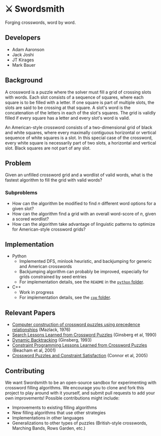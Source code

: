 # ⚔️ Swordsmith

Forging crosswords, word by word.

## Developers

- Adam Aaronson
- Jack Joshi
- JT Kirages
- Mark Bauer

## Background

A crossword is a puzzle where the solver must fill a grid of crossing slots with words. Each slot consists of a sequence of squares, where each square is to be filled with a letter. If one square is part of multiple slots, the slots are said to be crossing at that square. A slot's word is the concatenation of the letters in each of the slot's squares. The grid is validly filled if every square has a letter and every slot's word is valid.

An American-style crossword consists of a two-dimensional grid of black and white squares, where every maximally contiguous horizontal or vertical sequence of white squares is a slot. In this special case of the crossword, every white square is necessarily part of two slots, a horizontal and vertical slot. Black squares are not part of any slot.

## Problem

Given an unfilled crossword grid and a wordlist of valid words, what is the fastest algorithm to fill the grid with valid words?

### Subproblems

- How can the algorithm be modified to find *n* different word options for a given slot?
- How can the algorithm find a grid with an overall word-score of *n*, given a scored wordlist?
- How can the algorithm take advantage of linguistic patterns to optimize for American-style crossword grids?

## Implementation

- Python
  - Implemented DFS, minlook heuristic, and backjumping for generic and American crosswords
  - Backjumping algorithm can probably be improved, especially for grids constrained by seed entries
  - For implementation details, see the `README` in the [`python` folder](/python).
- C++
  - Work in progress
  - For implementation details, see the [`cpp` folder](/cpp).

## Relevant Papers

- [Computer construction of crossword puzzles using precedence relationships](https://www.sciencedirect.com/science/article/pii/0004370276900199) (Mazlack, 1976)
- [Search Lessons Learned from Crossword Puzzles](https://www.aaai.org/Papers/AAAI/1990/AAAI90-032.pdf) (Ginsberg et al, 1990)
- [Dynamic Backtracking](https://arxiv.org/pdf/cs/9308101.pdf) (Ginsberg, 1993)
- [Constraint Programming Lessons Learned from Crossword Puzzles](https://cs.uwaterloo.ca/~vanbeek/Publications/cai01a.pdf) (Beacham et al, 2001)
- [Crossword Puzzles and Constraint Satisfaction](https://cs.uwaterloo.ca/~vanbeek/Publications/cai01a.pdf) (Connor et al, 2005)

## Contributing

We want Swordsmith to be an open-source sandbox for experimenting with crossword filling algorithms. We encourage you to clone and fork this project to play around with it yourself, and submit pull requests to add your own improvements! Possible contributions might include:

- Improvements to existing filling algorithms
- New filling algorithms that use other strategies
- Implementations in other languages
- Generalizations to other types of puzzles (British-style crosswords, Marching Bands, Rows Garden, etc.)
